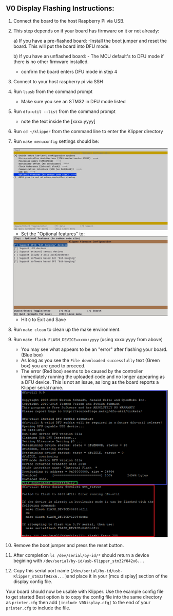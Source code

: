 ## V0 Display Flashing Instructions:

1) Connect the board to the host Raspberry Pi via USB.

2) This step depends on if your board has firmware on it or not already:

	a) If you have a pre-flashed board:
		-Install the boot jumper and reset the board. This will put the board into DFU mode.
	
	b) If you have an unflashed board:
		- The MCU default's to DFU mode if there is no other firmware installed.
		
	 - confirm the board enters DFU mode in step 4
	
3) Connect to your host raspberry pi via SSH

4) Run `lsusb` from the command prompt
	- Make sure you see an STM32 in DFU mode listed
	
5) Run `dfu-util --list` from the command prompt
	- note the text inside the [xxxx:yyyy]

6) Run `cd ~/klipper` from the command line to enter the Klipper directory

7) Run `make menuconfig` settings should be:

	<img src="../Images/Menuconfig_Base_Options.png" width="1000">

	- Set the "Optional features" to:

	<img src="../Images/Menuconfig_Optional_Options.png" width="1000">

	- Hit `Q` to Exit and Save

8) Run `make clean` to clean up the make environment.

9) Run `make flash FLASH_DEVICE=xxxx:yyyy` (using xxxx:yyyy from above)
	- You may see what appears to be an "error" after flashing your board. (Blue box)
	- As long as you see the `File downloaded successfully` text (Green box) you are good to proceed.
 	- The error (Red box) seems to be caused by the controller immediately running the uploaded code and no longer appearing as a DFU device. This is not an issue, as long as the board reports a Klipper serial name.
		<img src="../Images/dfu-util_Flashing_Error.png" width="500">

10) Remove the boot jumper and press the reset button.

11) After completion `ls /dev/serial/by-id/*` should return a device begining with `/dev/serial/by-id/usb-Klipper_stm32f042x6...` 

12) Copy this serial port name (`/dev/serial/by-id/usb-Klipper_stm32f042x6...` )and place it in your [mcu display] section of the display config file.

Your board should now be usable with Klipper. Use the example config file to get started
Best option is to copy the config file into the same directory as `printer.cfg` then add `[include V0Display.cfg]` to the end of your `printer.cfg` to include the file.
